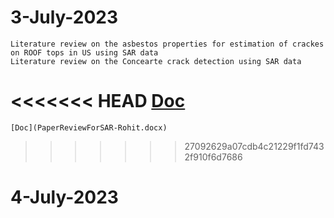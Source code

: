# 3-July-2023
	Literature review on the asbestos properties for estimation of crackes on ROOF tops in US using SAR data
	Literature review on the Concearte crack detection using SAR data
<<<<<<< HEAD
	[Doc](PaperReviewForSAR_Rohit.docx)
=======
	[Doc](PaperReviewForSAR-Rohit.docx)
>>>>>>> 27092629a07cdb4c21229f1fd7432f910f6d7686

# 4-July-2023
